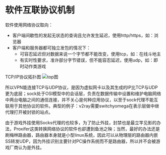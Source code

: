 # 软件互联协议机制


软件使用网络协议取向：

* 客户端间歇性的发起无状态的查询且允许发生延迟，使用http/https，如：浏览器
* 客户端和服务器都可独立发包的情况下： 
    * 可容忍延迟但对数据来说一个字节都不能改变，使用tcp，如：在线斗地主
    * 有实时性要求，准许部分字节错误，但不能容忍延迟，使用udp，如：即时动作类游戏

TCP/IP协议拓扑图
![top图](https://raw.githubusercontent.com/loremwalker/fq-book/master/.gitbook/assets/171651525642888.png)

所以VPN能连接TCP与UDP协议，是因为虚拟网卡以及其生成的IP比TCP与UDP更为底层；sock处于OSI模型中的会话层，负责在数据传输中设置和维护电脑网络中两台电脑之间的通信连接，并不关心是何种应用协议，以至于sock代理不能互联用于其他协议的软件。典型的例子：v2ray需要switchyomega在表示层做中继代理打开被封锁的站点。

由于游戏外挂使用Socks代理的也较多，为了防止外挂，封禁也是最立竿见影的办法，Proxifer这类转换网络协议的软件也卻遭到鱼池之殃；当然，最好的办法还是刷梅林路由器，路由器本身就是小型linux系统，因此可以从物理层的路由器内嵌SS转发UDP，因为外挂识别主要针对PC操作系统而不是路由器，所以并不会被游戏厂商认为是外挂。


